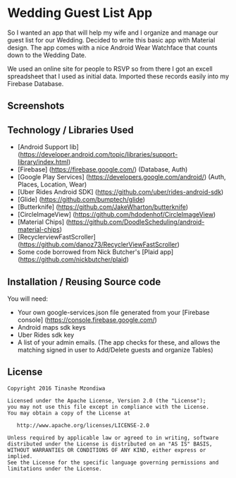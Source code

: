 # Wedding Guest List App
So I wanted an app that will help my wife and I organize and manage our guest list for our Wedding.
Decided to write this basic app with Material design.
The app comes with a nice Android Wear Watchface that counts down to the Wedding Date.

We used an online site for people to RSVP so from there I got an excell spreadsheet that I used as initial data.
Imported these records easily into my Firebase Database.

## Screenshots

## Technology / Libraries Used
- [Android Support lib] (https://developer.android.com/topic/libraries/support-library/index.html)
- [Firebase] (https://firebase.google.com/) (Database, Auth)
- [Google Play Services] (https://developers.google.com/android/) (Auth, Places, Location, Wear)
- [Uber Rides Android SDK] (https://github.com/uber/rides-android-sdk)
- [Glide] (https://github.com/bumptech/glide)
- [Butterknife] (https://github.com/JakeWharton/butterknife)
- [CircleImageView] (https://github.com/hdodenhof/CircleImageView)
- [Material Chips] (https://github.com/DoodleScheduling/android-material-chips)
- [RecyclerviewFastScroller] (https://github.com/danoz73/RecyclerViewFastScroller)
- Some code borrowed from Nick Butcher's [Plaid app] (https://github.com/nickbutcher/plaid)

## Installation / Reusing Source code
You will need:
- Your own google-services.json file generated from your [Firebase console] (https://console.firebase.google.com/) 
- Android maps sdk keys
- Uber Rides sdk key
- A list of your admin emails. (The app checks for these, and allows the matching signed in user to Add/Delete guests and organize Tables)



## License

    Copyright 2016 Tinashe Mzondiwa

    Licensed under the Apache License, Version 2.0 (the "License");
    you may not use this file except in compliance with the License.
    You may obtain a copy of the License at

       http://www.apache.org/licenses/LICENSE-2.0

    Unless required by applicable law or agreed to in writing, software
    distributed under the License is distributed on an "AS IS" BASIS,
    WITHOUT WARRANTIES OR CONDITIONS OF ANY KIND, either express or implied.
    See the License for the specific language governing permissions and
    limitations under the License.
